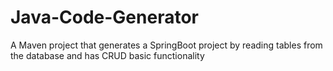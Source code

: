 # Java-Code-Generator
A Maven project that generates a SpringBoot project by reading tables from the database and has CRUD basic functionality
